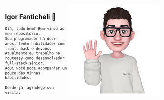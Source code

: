 <img src="./images/igorfanticheli.png" min-width="300px" max-width="300px" width="300px" align="right" alt="logo igorfanticheli">

## Igor Fanticheli 🚀
    Olá, tudo bem? Bem-vindo ao meu repositório. 
    Sou programador há doze anos, tenho habilidades com front, back e devops.
    Atualmente eu trabalho na routeasy como desenvolvedor full-stack sênior. 
    Aqui você pode acompanhar um pouco das minhas habilidades.
    
    Desde já, agradeço sua visita.
